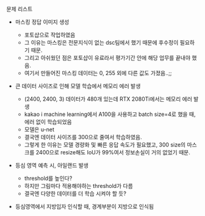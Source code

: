 
문제 리스트
- 마스킹 정답 이미지 생성
	+ 포토샵으로 작업하였음
	+ 그 이유는 마스킹은 전문지식이 없는 dsc팀에서 했기 때문에 후수정이 필요하기 때문.
	+ 그리고 아쉬웠던 점은 포토샵이 유료라서 평가기간 안에 해당 업무를 끝내야 했음.
	+ 여기서 만들어진 마스킹 데이터는 0, 255 외에 다른 값도 가졌음..;;

- 큰 데이터 사이즈로 인해 모델 학습에서 메모리 에러 발생
	+ (2400, 2400, 3) 데이터가 480개 있는데 RTX 2080Ti에서는 메모리 에러 발생
	+ kakao i machine learning에서 A100을 사용하고 batch size=4로 했을 때, 에러 없이 학습되었음
	+ 모델은 u-net
	+ 결국엔 데이터 사이즈를 300으로 줄여서 학습하였음.
	+ 그렇게 한 이유는 모델 경량화 및 빠른 응답 속도가 필요했고, 300 size의 마스크를 2400으로 resize해도 IoU가 99%여서 정보손실이 거의 없었기 때문.
	
- 등심 영역 예측 시, 아일랜드 발생
	+ threshold를 높인다?
	+ 하지만 그림마다 적용해야하는 threshold가 다름
	+ 결국엔 다양한 데이터를 더 학습 시켜야 할 듯?

- 등심영역에서 지방입자 인식할 때, 경계부분이 지방으로 인식됨